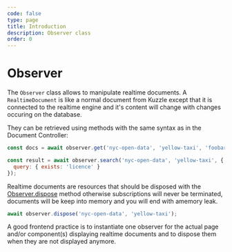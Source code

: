 ```yaml
---
code: false
type: page
title: Introduction
description: Observer class
order: 0
---
```


# Observer

<SinceBadge version="auto-version" />

The `Observer` class allows to manipulate realtime documents.
A `RealtimeDocument` is like a normal document from Kuzzle except that it is
connected to the realtime engine and it's content will change with changes
occuring on the database.

They can be retrieved using methods with the same syntax as in the Document
Controller:

```js
const docs = await observer.get('nyc-open-data', 'yellow-taxi', 'foobar');

const result = await observer.search('nyc-open-data', 'yellow-taxi', {
  query: { exists: 'licence' }
});
```

Realtime documents are resources that should be disposed with the [Observer.dispose](/sdk/js/7/core-classes/observer/dispose) method otherwise subscriptions will never be terminated, documents will be keep into memory and you will end with amemory leak.

```js
await observer.dispose('nyc-open-data', 'yellow-taxi');
```

A good frontend practice is to instantiate one observer for the actual page
and/or component(s) displaying realtime documents and to dispose them when
they are not displayed anymore.
